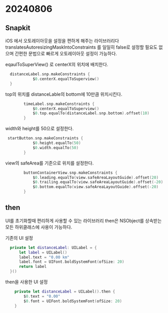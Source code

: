 # 20240806

## Snapkit

iOS 에서 오토레이아웃을 설정을 편하게 해주는 라이브러리다 translatesAutoresizingMaskIntoConstraints 를 일일히 false로 설정할 필요도 없으며 간편한 문법으로 빠르게 오토레이아웃 설정이 가능하다.

eqaulToSuperView() 로 centerX의 위치에 배치한다.

```swift
  distanceLabel.snp.makeConstraints {
            $0.centerX.equalToSuperview()
  }
```

top의 위치를 distanceLable의 bottom에 10만큼 위치시킨다.

```swift
        timeLabel.snp.makeConstraints {
            $0.centerX.equalToSuperview()
            $0.top.equalTo(distanceLabel.snp.bottom).offset(10)
        }
```

width와 height를 50으로 설정한다.

```swift
 startButton.snp.makeConstraints {
            $0.height.equalTo(50)
            $0.width.equalTo(50)
        }
```

view의 safeArea를 기준으로 위치를 설정한다.

```swift
        buttonContainerView.snp.makeConstraints {
            $0.leading.equalTo(view.safeAreaLayoutGuide).offset(20)
            $0.trailing.equalTo(view.safeAreaLayoutGuide).offset(-20)
            $0.bottom.equalTo(view.safeAreaLayoutGuide).offset(-20)
        }

```

## then

UI를 초기화할때 편리하게 사용할 수 있는 라이브러리 then은 NSObject를 상속받는 모든 하위클래스에 사용이 가능하다.

기존의 UI 설정

```swift
  private let distanceLabel: UILabel = {
	  let label = UILabel()
	  label.text = "0.00 km"
	  label.font = UIFont.boldSystemFont(ofSize: 20)
	  return label
  }()
```

then을 사용한 UI 설정

```swift
    private let distanceLabel = UILabel().then {
        $0.text = "0.00"
        $0.font = UIFont.boldSystemFont(ofSize: 20)
    }
```